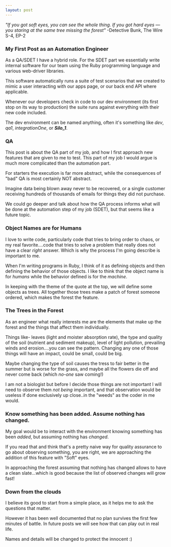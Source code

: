 ```yaml
---
layout: post
---
```


_"If you got soft eyes, you can see the whole thing. If you got hard eyes — you staring at the same tree missing the forest"_ -Detective Bunk, The Wire S-4, EP-2

### My First Post as an Automation Engineer
As a QA/SDET I have a hybrid role. For the SDET part we essentially write internal software for our team using the Ruby programming language and various web-driver libraries.

This software automatically runs a suite of test scenarios that we created to mimic a user interacting with our apps page, or our back end API where applicable.

Whenever our developers check in code to our dev environment (its first stop on its way to production) the suite runs against everything with their new code included.

The dev environment can be named anything, often it's something like _dev_, _qa1_, _integrationOne_, or **_Silo\_1_**.

### QA
This post is about the QA part of my job, and how I first approach new features that are given to me to test. This part of my job I would argue is much more complicated than the automation part.

For starters the execution is far more abstract, while the consequences of "bad" QA is most certainly NOT abstract.

Imagine data being blown away never to be recovered, or a single customer receiving hundreds of thousands of emails for things they did not purchase.

We could go deeper and talk about how the QA process informs what will be done at the automation step of my job (SDET), but that seems like a future topic.

### Object Names are for Humans
I love to write code, particularly code that tries to bring order to chaos, or my real favorite....code that tries to solve a problem that really does not have a clear _right_ answer. Which is why the process I'm going describe is important to me.

When I'm writing programs in Ruby, I think of it as defining objects and then defining the behavior of those objects. I like to think that the object name is for _humans_ while the behavior defined is for the _machine_.

In keeping with the theme of the quote at the top, we will define some objects as trees. All together those trees make a patch of forest someone ordered, which makes the forest the feature.

### The Trees in the Forest
As an engineer what really interests me are the elements that make up the forest and the things that affect them individually.

Things like- leaves (light and moister absorption rate), the type and quality of the soil (nutrient and sediment makeup), level of light pollution, prevailing winds and erosion....you can see the pattern. Changing any one of those things will have an impact, could be small, could be big.

Maybe changing the type of soil causes the tress to fair better in the summer but is worse for the grass, and maybe all the flowers die off and never come back (which _no-one_ saw coming!)

I am not a biologist but before I decide those things are not important I will need to observe them _not being_ important, and that observation would be useless if done exclusively up close..in the "weeds" as the coder in me would.

### Know something has been added. Assume nothing has changed.
My goal would be to interact with the environment knowing something has been _added_, but assuming nothing has _changed_.

If you read that and think that's a pretty naive way for quality assurance to go about observing something, you are right, we are approaching the addition of this feature with "Soft" eyes.

In approaching the forest assuming that nothing has changed allows to have a clean slate...which is good because the list of observed changes will grow fast!

### Down from the clouds
I believe its good to start from a simple place, as it helps me to ask the questions that matter.

However it has been well documented that no plan survives the first few minutes of battle. In future posts we will see how that can play out in real life.

Names and details will be changed to protect the innocent :)

